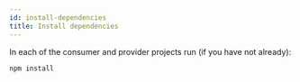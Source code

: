 ```yaml
---
id: install-dependencies
title: Install dependencies
---
```


In each of the consumer and provider projects run (if you have not already):

```bash
npm install
```

